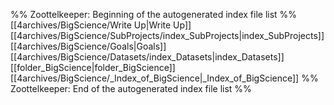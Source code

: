 %% Zoottelkeeper: Beginning of the autogenerated index file list  %%
 [[4archives/BigScience/Write Up|Write Up]]
 [[4archives/BigScience/SubProjects/index_SubProjects|index_SubProjects]]
 [[4archives/BigScience/Goals|Goals]]
 [[4archives/BigScience/Datasets/index_Datasets|index_Datasets]]
 [[folder_BigScience|folder_BigScience]]
 [[4archives/BigScience/_Index_of_BigScience|_Index_of_BigScience]]
%% Zoottelkeeper: End of the autogenerated index file list  %%
